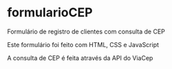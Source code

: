 # formularioCEP
Formulário de registro de clientes com consulta de CEP 

Este formulário foi feito com HTML, CSS e JavaScript

A consulta de CEP é feita através da API do ViaCep
